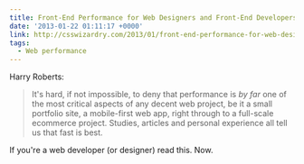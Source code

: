 ```yaml
---
title: Front-End Performance for Web Designers and Front-End Developers
date: '2013-01-22 01:11:17 +0000'
link: http://csswizardry.com/2013/01/front-end-performance-for-web-designers-and-front-end-developers/
tags:
  - Web performance
---
```

Harry Roberts:

> It's hard, if not impossible, to deny that performance is *by far* one of the most critical aspects of any decent web project, be it a small portfolio site, a mobile-first web app, right through to a full-scale ecommerce project. Studies, articles and personal experience all tell us that fast is best.

If you're a web developer (or designer) read this. Now.

